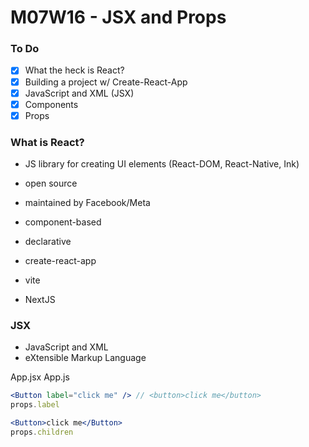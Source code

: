 # M07W16 - JSX and Props

### To Do
- [x] What the heck is React?
- [x] Building a project w/ Create-React-App
- [x] JavaScript and XML (JSX)
- [x] Components
- [x] Props

### What is React?
* JS library for creating UI elements (React-DOM, React-Native, Ink)
* open source
* maintained by Facebook/Meta
* component-based
* declarative

* create-react-app
* vite
* NextJS

### JSX
* JavaScript and XML
* eXtensible Markup Language

<h7></h7>
<myOwnElement></myOwnElement>

App.jsx
App.js


```jsx
<Button label="click me" /> // <button>click me</button>
props.label

<Button>click me</Button>
props.children
```






















